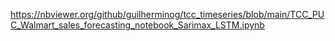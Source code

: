 
https://nbviewer.org/github/guilherminog/tcc_timeseries/blob/main/TCC_PUC_Walmart_sales_forecasting_notebook_Sarimax_LSTM.ipynb
